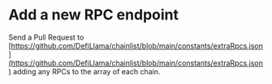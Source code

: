 # Add a new RPC endpoint

Send a Pull Request to [https://github.com/DefiLlama/chainlist/blob/main/constants/extraRpcs.json](https://github.com/DefiLlama/chainlist/blob/main/constants/extraRpcs.json) adding any RPCs to the array of each chain.
